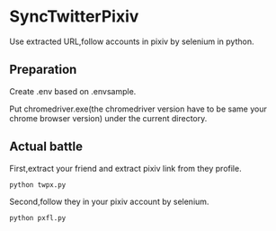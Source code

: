 # SyncTwitterPixiv
Use extracted URL,follow accounts in pixiv by selenium in python.

## Preparation
Create .env based on .envsample.


Put chromedriver.exe(the chromedriver version have to be same your chrome browser version) under the current directory.
## Actual battle
First,extract your friend and extract pixiv link from they profile.

    python twpx.py

Second,follow they in your pixiv account by selenium.

    python pxfl.py